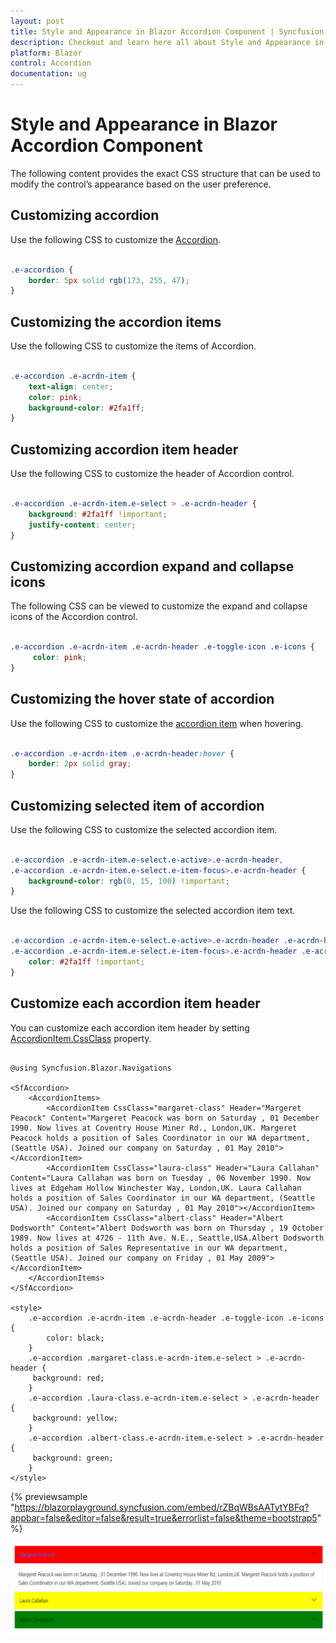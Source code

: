 ```yaml
---
layout: post
title: Style and Appearance in Blazor Accordion Component | Syncfusion
description: Checkout and learn here all about Style and Appearance in Syncfusion Blazor Accordion component and more.
platform: Blazor
control: Accordion
documentation: ug
---
```


# Style and Appearance in Blazor Accordion Component

The following content provides the exact CSS structure that can be used to modify the control’s appearance based on the user preference.

## Customizing accordion

Use the following CSS to customize the [Accordion](https://help.syncfusion.com/cr/blazor/Syncfusion.Blazor.Navigations.SfAccordion.html).

```CSS

.e-accordion {
    border: 5px solid rgb(173, 255, 47);
}

```

## Customizing the accordion items

Use the following CSS to customize the items of Accordion.

```CSS

.e-accordion .e-acrdn-item {
    text-align: center;
    color: pink;
    background-color: #2fa1ff;
}

```

## Customizing accordion item header

Use the following CSS to customize the header of Accordion control.

```CSS

.e-accordion .e-acrdn-item.e-select > .e-acrdn-header {
    background: #2fa1ff !important;
    justify-content: center;
}

```

## Customizing accordion expand and collapse icons

The following CSS can be viewed to customize the expand and collapse icons of the Accordion control.

```CSS

.e-accordion .e-acrdn-item .e-acrdn-header .e-toggle-icon .e-icons {
     color: pink;
}

```

## Customizing the hover state of accordion

Use the following CSS to customize the [accordion item](https://help.syncfusion.com/cr/blazor/Syncfusion.Blazor.Navigations.AccordionItem.html) when hovering.

```CSS

.e-accordion .e-acrdn-item .e-acrdn-header:hover {
    border: 2px solid gray;
}

```

## Customizing selected item of accordion

Use the following CSS to customize the selected accordion item.

```CSS

.e-accordion .e-acrdn-item.e-select.e-active>.e-acrdn-header,
.e-accordion .e-acrdn-item.e-select.e-item-focus>.e-acrdn-header {
    background-color: rgb(0, 15, 100) !important;
}

```

Use the following CSS to customize the selected accordion item text.

```CSS

.e-accordion .e-acrdn-item.e-select.e-active>.e-acrdn-header .e-acrdn-header-content,
.e-accordion .e-acrdn-item.e-select.e-item-focus>.e-acrdn-header .e-acrdn-header-content {
    color: #2fa1ff !important;
}

```

## Customize each accordion item header

You can customize each accordion item header by setting [AccordionItem.CssClass](https://help.syncfusion.com/cr/blazor/Syncfusion.Blazor.Navigations.AccordionItem.html#Syncfusion_Blazor_Navigations_AccordionItem_CssClass) property.

```cshtml

@using Syncfusion.Blazor.Navigations

<SfAccordion>
    <AccordionItems>
        <AccordionItem CssClass="margaret-class" Header="Margeret Peacock" Content="Margeret Peacock was born on Saturday , 01 December 1990. Now lives at Coventry House Miner Rd., London,UK. Margeret Peacock holds a position of Sales Coordinator in our WA department, (Seattle USA). Joined our company on Saturday , 01 May 2010"></AccordionItem>
        <AccordionItem CssClass="laura-class" Header="Laura Callahan" Content="Laura Callahan was born on Tuesday , 06 November 1990. Now lives at Edgeham Hollow Winchester Way, London,UK. Laura Callahan holds a position of Sales Coordinator in our WA department, (Seattle USA). Joined our company on Saturday , 01 May 2010"></AccordionItem>
        <AccordionItem CssClass="albert-class" Header="Albert Dodsworth" Content="Albert Dodsworth was born on Thursday , 19 October 1989. Now lives at 4726 - 11th Ave. N.E., Seattle,USA.Albert Dodsworth holds a position of Sales Representative in our WA department, (Seattle USA). Joined our company on Friday , 01 May 2009"></AccordionItem>
    </AccordionItems>
</SfAccordion>

<style>
    .e-accordion .e-acrdn-item .e-acrdn-header .e-toggle-icon .e-icons {
        color: black;
    }
    .e-accordion .margaret-class.e-acrdn-item.e-select > .e-acrdn-header {
     background: red;
    }
    .e-accordion .laura-class.e-acrdn-item.e-select > .e-acrdn-header {
     background: yellow;
    }
    .e-accordion .albert-class.e-acrdn-item.e-select > .e-acrdn-header {
     background: green;
    }
</style>

```
{% previewsample "https://blazorplayground.syncfusion.com/embed/rZBqWBsAATytYBFq?appbar=false&editor=false&result=true&errorlist=false&theme=bootstrap5" %}


![Accordion Item Header Appearance Customization](./images/accordino-item-header-appearance.png)
